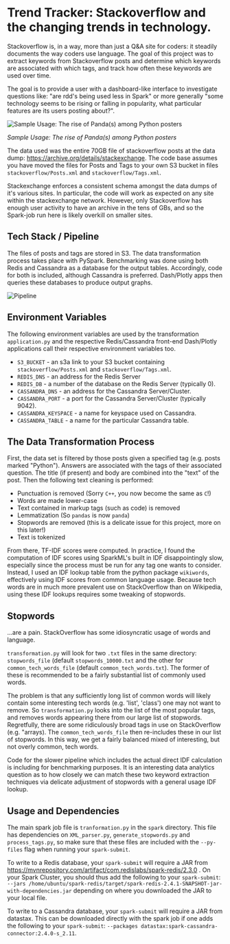# Trend Tracker: Stackoverflow and the changing trends in technology. 

Stackoverflow is, in a way, more than just a Q&A site for coders: it steadily documents the way coders use language.
The goal of this project was to extract keywords from Stackoverflow posts and determine which keywords are associated with which tags, and track how often these keywords are used over time. 

The goal is to provide a user with a dashboard-like interface to investigate questions like: "are rdd's being used less in Spark" or more generally "some technology seems to be rising or falling in popularity, what particular features are its users posting about?".

![Sample Usage: The rise of Panda(s) among Python posters](https://i.imgur.com/qk3VeTM.png)

*Sample Usage: The rise of Panda(s) among Python posters*

The data used was the entire 70GB file of stackoverflow posts at the data dump: https://archive.org/details/stackexchange. The code base assumes you have moved the files for Posts and Tags to your own S3 bucket in files `stackoverflow/Posts.xml` and `stackoverflow/Tags.xml`. 

Stackexchange enforces a consistent schema amongst the data dumps of it's various sites. In particular, the code will work as expected on any site within the stackexchange network. However, only Stackoverflow has enough user activity to have an archive in the tens of GBs, and so the Spark-job run here is likely overkill on smaller sites. 

## Tech Stack / Pipeline

The files of posts and tags are stored in S3. The data transformation process takes place with PySpark. Benchmarking was done using both Redis and Cassandra as a database for the output tables. Accordingly, code for both is included, although Cassandra is preferred. Dash/Plotly apps then queries these databases to produce output graphs. 


![Pipeline](https://i.imgur.com/dlZ2823.png)

## Environment Variables

The following environment variables are used by the transformation `application.py` and the respective Redis/Cassandra front-end Dash/Plotly applications call their respective environment variables too. 

* `S3_BUCKET` - an s3a link to your S3 bucket containing `stackoverflow/Posts.xml` and `stackoverflow/Tags.xml`.  
* `REDIS_DNS` - an address for the Redis Server
* `REDIS_DB` - a number of the database on the Redis Server (typically 0).
* `CASSANDRA_DNS` - an address for the Cassandra Server/Cluster. 
* `CASSANDRA_PORT` - a port for the Cassandra Server/Cluster (typically 9042).
* `CASSANDRA_KEYSPACE` - a name for keyspace used on Cassandra. 
* `CASSANDRA_TABLE` - a name for the particular Cassandra table. 

## The Data Transformation Process

First, the data set is filtered by those posts given a specified tag (e.g. posts marked "Python"). Answers are associated with the tags of their associated question. The title (if present) and body are combined into the "text" of the post. Then the following text cleaning is performed:

* Punctuation is removed (Sorry `C++`, you now become the same as `C`!)
* Words are made lower-case
* Text contained in markup tags (such as code) is removed
* Lemmatization (So `pandas` is now `panda`)
* Stopwords are removed (this is a delicate issue for this project, more on this later!)
* Text is tokenized

From there, TF-IDF scores were computed. In practice, I found the computation of IDF scores using SparkML's built in IDF disappointingly slow, especially since the process must be run for any tag one wants to consider. Instead, I used an IDF lookup table from the python package `wikiwords`, effectively using IDF scores from common language usage. Because tech words are in much more prevalent use on StackOverflow than on Wikipedia, using these IDF lookups requires some tweaking of stopwords. 

## Stopwords

...are a pain. StackOverflow has some idiosyncratic usage of words and language. 

`transformation.py` will look for two `.txt` files in the same directory: `stopwords_file` (default `stopwords_10000.txt` and the other for `common_tech_words_file` (default `common_tech_words.txt`). The former of these is recommended to be a fairly substantial list of commonly used words. 

The problem is that any sufficiently long list of common words will likely contain some interesting tech words (e.g. 'list', 'class') one may not want to remove. So `transformation.py` looks into the list of the most popular tags, and removes words appearing there from our large list of stopwords. Regretfully, there are some ridiculously broad tags in use on StackOverflow (e.g. "arrays). The `common_tech_words_file` then re-includes these in our list of stopwords. In this way, we get a fairly balanced mixed of interesting, but not overly common, tech words.

Code for the slower pipeline which includes the actual direct IDF calculation is including for benchmarking purposes. It is an interesting data analytics question as to how closely we can match these two keyword extraction techniques via delicate adjustment of stopwords with a general usage IDF lookup. 

## Usage and Dependencies

The main spark job file is `tranformation.py` in the `spark` directory. This file has dependencies on `XML_parser.py`, `generate_stopwords.py` and `process_tags.py`, so make sure that these files are included with the `--py-files` flag when running your `spark-submit`.

To write to a Redis database, your `spark-submit` will require a JAR from https://mvnrepository.com/artifact/com.redislabs/spark-redis/2.3.0 . On your Spark Cluster, you should thus add the following to your `spark-submit`: `--jars /home/ubuntu/spark-redis/target/spark-redis-2.4.1-SNAPSHOT-jar-with-dependencies.jar` depending on where you downloaded the JAR to your local file. 

To write to a Cassandra database, your `spark-submit` will require a JAR from datastax. This can be downloaded directly with the spark job if one adds the following to your `spark-submit`: `--packages datastax:spark-cassandra-connector:2.4.0-s_2.11`. 







 

